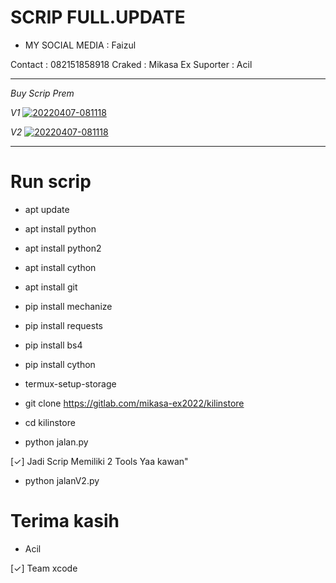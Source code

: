 # SCRIP FULL.UPDATE

* MY SOCIAL MEDIA : Faizul




Contact : 082151858918
Craked : Mikasa Ex
Suporter : Acil
___


_Buy Scrip Prem_

_V1_
<a href="https://ibb.co/yVb3XvB"><img src="https://i.ibb.co/kMWdxb6/20220407-081118.jpg" alt="20220407-081118" border="0"></a>

_V2_
<a href="https://ibb.co/yVb3XvB"><img src="https://i.ibb.co/kMWdxb6/20220407-081118.jpg" alt="20220407-081118" border="0"></a>
___


# Run scrip

- apt update

- apt install python

- apt install python2

- apt install cython

- apt install git

- pip install mechanize

- pip install requests

- pip install bs4

- pip install cython

- termux-setup-storage

- git clone https://gitlab.com/mikasa-ex2022/kilinstore

- cd kilinstore

- python jalan.py

[✓] Jadi Scrip Memiliki 2 Tools Yaa kawan"

- python jalanV2.py


# Terima kasih

- Acil

[✓] Team xcode
